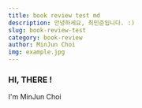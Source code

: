 ```yaml
---
title: book review test md
description: 안녕하세요, 최민준입니다. :)
slug: book-review-test
category: book-review
author: MinJun Choi
img: example.jpg
---
```


### HI, THERE !
I'm MinJun Choi